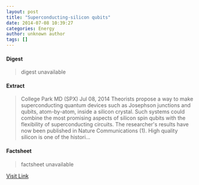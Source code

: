 ```yaml
---
layout: post
title: "Superconducting-silicon qubits"
date: 2014-07-08 10:39:27
categories: Energy
author: unknown author
tags: []
---
```



#### Digest
>digest unavailable

#### Extract
>College Park MD (SPX) Jul 08, 2014 Theorists propose a way to make superconducting quantum devices such as Josephson junctions and qubits, atom-by-atom, inside a silicon crystal. Such systems could combine the most promising aspects of silicon spin qubits with the flexibility of superconducting circuits. The researcher's results have now been published in Nature Communications (1). High quality silicon is one of the histori...

#### Factsheet
>factsheet unavailable

[Visit Link](http://www.spacemart.com/reports/Superconducting_silicon_qubits_999.html)



